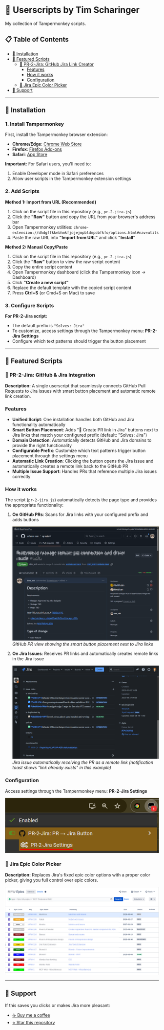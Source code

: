 # 🐒 Userscripts by Tim Scharinger

My collection of Tampermonkey scripts.

## 📋 Table of Contents

- [🚀 Installation](#-installation)
- [🌟 Featured Scripts](#-featured-scripts)
  - [🔗 PR-2-Jira: GitHub Jira Link Creator](#-pr-2-jira-github-jira-link-creator)
    - [Features](#features)
    - [How it works](#how-it-works)
    - [Configuration](#configuration)
  - [🎨 Jira Epic Color Picker](#-jira-epic-color-picker)
- [💖 Support](#-support)

---

## 🚀 Installation

### 1. Install Tampermonkey

First, install the Tampermonkey browser extension:

- **Chrome/Edge**: [Chrome Web Store](https://chrome.google.com/webstore/detail/tampermonkey/dhdgffkkebhmkfjojejmpbldmpobfkfo)
- **Firefox**: [Firefox Add-ons](https://addons.mozilla.org/en-US/firefox/addon/tampermonkey/)
- **Safari**: [App Store](https://apps.apple.com/us/app/tampermonkey/id6738342400)

**Important:** For Safari users, you'll need to:
1. Enable Developer mode in Safari preferences
2. Allow user scripts in the Tampermonkey extension settings

### 2. Add Scripts

**Method 1: Import from URL (Recommended)**

1. Click on the script file in this repository (e.g., `pr-2-jira.js`)
2. Click the **"Raw"** button and copy the URL from your browser's address bar
3. Open Tampermonkey utilities: `chrome-extension://dhdgffkkebhmkfjojejmpbldmpobfkfo/options.html#nav=utils`
4. Paste the raw URL into **"Import from URL"** and click **"Install"**

**Method 2: Manual Copy/Paste**

1. Click on the script file in this repository (e.g., `pr-2-jira.js`)
2. Click the **"Raw"** button to view the raw script content
3. Copy the entire script content
4. Open Tampermonkey dashboard (click the Tampermonkey icon → Dashboard)
5. Click **"Create a new script"**
6. Replace the default template with the copied script content
7. Press **Ctrl+S** (or Cmd+S on Mac) to save

### 3. Configure Scripts

**For PR-2-Jira script:**
- The default prefix is `"Solves: Jira"`
- To customize, access settings through the Tampermonkey menu: **PR-2-Jira Settings**
- Configure which text patterns should trigger the button placement

---

## 🌟 Featured Scripts

### 🔗 PR-2-Jira: GitHub & Jira Integration

**Description:** A single userscript that seamlessly connects GitHub Pull Requests to Jira issues with smart button placement and automatic remote link creation.

### Features

- **Unified Script**: One installation handles both GitHub and Jira functionality automatically
- **Smart Button Placement**: Adds "📌 Create PR link in Jira" buttons next to Jira links that match your configured prefix (default: "Solves: Jira")
- **Domain Detection**: Automatically detects GitHub and Jira domains to provide the right functionality
- **Configurable Prefix**: Customize which text patterns trigger button placement through the settings menu
- **Automatic Link Creation**: Clicking the button opens the Jira issue and automatically creates a remote link back to the GitHub PR
- **Multiple Issue Support**: Handles PRs that reference multiple Jira issues correctly

### How it works

The script (`pr-2-jira.js`) automatically detects the page type and provides the appropriate functionality:

1. **On GitHub PRs**: Scans for Jira links with your configured prefix and adds buttons
   
   ![PR-2-Jira GitHub button](./docs/pr-2-jira-github.gif)
   _GitHub PR view showing the smart button placement next to Jira links_

2. **On Jira Issues**: Receives PR links and automatically creates remote links in the Jira issue
   
   ![PR-2-Jira Jira link created](./docs/pr-2-jira-jira.gif)
   _Jira issue automatically receiving the PR as a remote link (notification toast shows "link already exists" in this example)_

### Configuration

Access settings through the Tampermonkey menu: **PR-2-Jira Settings**

![Tampermonkey Settings for the script](./docs/tampermonkey-script-setting.png)

### 🎨 Jira Epic Color Picker

**Description:** Replaces Jira's fixed epic color options with a proper color picker, giving you full control over epic colors.

![Jira Epic Color Picker Screenshot](./docs/jira-epic-color-picker.png)

---

## 💖 Support

If this saves you clicks or makes Jira more pleasant:

- [☕ Buy me a coffee](https://ko-fi.com/scharinger)
- [⭐ Star this repository](https://github.com/scharinger/userscripts)
